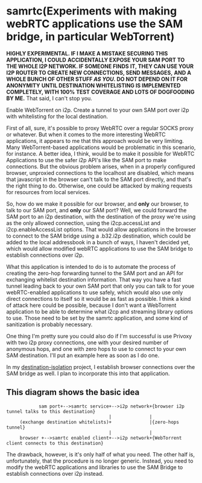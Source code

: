 # samrtc(Experiments with making webRTC applications use the SAM bridge, in particular WebTorrent)

**HIGHLY EXPERIMENTAL. IF I MAKE A MISTAKE SECURING THIS APPLICATION, I COULD**
**ACCIDENTALLY EXPOSE YOUR SAM PORT TO THE WHOLE I2P NETWORK. IF SOMEONE FINDS**
**IT, THEY CAN USE YOUR I2P ROUTER TO CREATE NEW CONNECTIONS, SEND MESSAGES,**
**AND A WHOLE BUNCH OF OTHER STUFF *AS YOU*. DO NOT DEPEND ON IT FOR ANONYMITY**
**UNTIL DESTINATION WHITELISTING IS IMPLEMENTED COMPLETELY, WITH 100% TEST**
**COVERAGE AND LOTS OF DOGFOODING BY ME.** That said, I can't stop you.

Enable WebTorrent on i2p. Create a tunnel to your own SAM port over i2p with
whitelisting for the local destination.

First of all, sure, it's possible to proxy WebRTC over a regular SOCKS proxy or
whatever. But when it comes to the more interesting WebRTC applications, it
appears to me that this approach would be very limiting. Many WebTorrent-based
applications would be problematic in this scenario, for instance. A better idea,
I think, would be to make it possible for WebRTC Applications to use the safer
i2p API's like the SAM port to make connections. But the obvious problem
arises, when in a properly configured browser, unproxied connections to the
localhost are disabled, which means that javascript in the browser can't talk
to the SAM port directly, and that's the right thing to do. Otherwise, one could
be attacked by making requests for resources from local services.

So, how do we make it possible for our browser, and **only** our browser, to
talk to our SAM port, and **only** our SAM port? Well, we could forward the SAM
port to an i2p destination, with the destination of the proxy we're using
as the only allowed connection, using the i2cp.accessList and
i2cp.enableAccessList options. That would allow applications in the browser to
connect to the SAM bridge using a .b32.i2p destination, which could be added to
the local addressbook in a bunch of ways, I haven't decided yet, which would
allow modified webRTC applications to use the SAM bridge to establish
connections over i2p.

What this application is intended to do is to automate the process of creating
the zero-hop forwarding tunnel to the SAM port and an API for exchanging
whitelist destination information. That way you have a fast tunnel leading back
to your own SAM port that only you can talk to for youe webRTC-enabled
applications to use safely, which would also use only direct connections to
itself so it would be as fast as possible. I think a kind of attack here could
be possible, because I don't want a WebTorrent application to be able to
determine what i2cp and streaming library options to use. Those need to be set
by the samrtc application, and some kind of sanitization is probably necessary.

One thing I'm pretty sure you could also do if I'm successful is use Privoxy
with two i2p proxy connections, one with your desired number of anonymous hops,
and one with zero hops to use to connect to your own SAM destination. I'll put
an example here as soon as I do one.

In my [destination-isolation](https://github.com/eyedeekay/si-i2p-plugin)
project, I establish browser connections over the SAM bridge as well. I plan
to incorporate this into that application.

## This diagram shows the basic idea

                sam port+-->samrtc service+-->i2p network+{browser i2p tunnel talks to this destination}
                                          |              |
         (exchange destination whitelists)+              |{zero-hops tunnel}
                                          |              |
         browser +-->samrtc enabled client+-->i2p network+{WebTorrent client connects to this destination}

The drawback, however, is it's only half of what you need. The other half is,
unfortunately, that the procedure is no longer generic. Instead, you need to
modify the webRTC applications and libraries to use the SAM Bridge to establish
connections over i2p instead.

